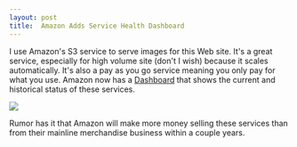 ```yaml
---
layout: post
title:  Amazon Adds Service Health Dashboard
---
```

I use Amazon's S3 service to serve images for this Web site. It's a great service, especially for high volume site (don't I wish) because it scales automatically. It's also a pay as you go service meaning you only pay for what you use. Amazon now has a [Dashboard](http://status.aws.amazon.com/) that shows the current and historical status of these services.

![](http://status.aws.amazon.com/images/logo.gif)

Rumor has it that Amazon will make more money selling these services than from their mainline merchandise business within a couple years.
